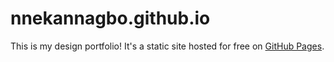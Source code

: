# nnekannagbo.github.io

This is my design portfolio! It's a static site hosted for free on [GitHub Pages](https://pages.github.com/).

